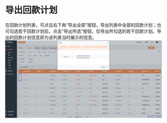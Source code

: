 # 导出回款计划

在回款计划列表，可点击右下角“导出全部”按钮，导出列表中全部的回款计划；也可勾选若干回款计划后，点击“导出所选”按钮，仅导出所勾选的若干回款计划。导出的回款计划信息即为该列表当时展示的信息。![](/assets/lix导出回款计划.png)

